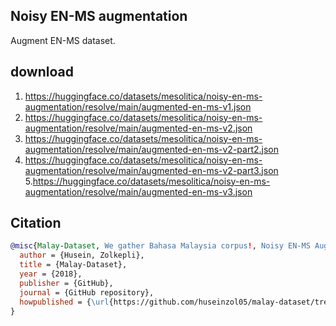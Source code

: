## Noisy EN-MS augmentation

Augment EN-MS dataset.

## download

1. https://huggingface.co/datasets/mesolitica/noisy-en-ms-augmentation/resolve/main/augmented-en-ms-v1.json
2. https://huggingface.co/datasets/mesolitica/noisy-en-ms-augmentation/resolve/main/augmented-en-ms-v2.json
3. https://huggingface.co/datasets/mesolitica/noisy-en-ms-augmentation/resolve/main/augmented-en-ms-v2-part2.json
4. https://huggingface.co/datasets/mesolitica/noisy-en-ms-augmentation/resolve/main/augmented-en-ms-v2-part3.json
5.https://huggingface.co/datasets/mesolitica/noisy-en-ms-augmentation/resolve/main/augmented-en-ms-v3.json

## Citation

```bibtex
@misc{Malay-Dataset, We gather Bahasa Malaysia corpus!, Noisy EN-MS Augmentation,
  author = {Husein, Zolkepli},
  title = {Malay-Dataset},
  year = {2018},
  publisher = {GitHub},
  journal = {GitHub repository},
  howpublished = {\url{https://github.com/huseinzol05/malay-dataset/tree/master/translation/noisy-en-ms-augmentation}}
}
```